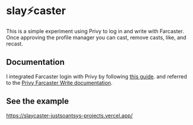 # slay⚡caster

This is a simple experiment using Privy to log in and write with Farcaster. Once approving the profile manager you can cast, remove casts, like, and recast.

## Documentation

I integrated Farcaster login with Privy by following [this guide](https://docs.privy.io/guide/react/recipes/misc/farcaster).
and referred to the [Privy Farcaster Write documentation](https://docs.privy.io/guide/react/recipes/misc/farcaster-writes).

## See the example
https://slaycaster-justsoantsys-projects.vercel.app/
